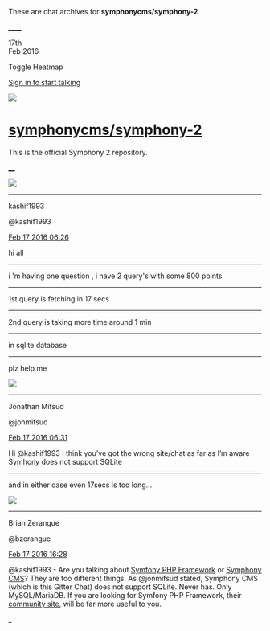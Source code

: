 These are chat archives for **symphonycms/symphony-2**

[__](/symphonycms/symphony-2/archives/2016/02/18)[__](/symphonycms/symphony-2/archives/2016/02/16)

17th  
Feb 2016

Toggle Heatmap

[Sign in to start talking](/login?action=login&button=archive-login)

![](https://avatars-02.gitter.im/group/iv/3/57542c45c43b8c601977197e?s=48)

#  [symphonycms/symphony-2](/symphonycms/symphony-2)

This is the official Symphony 2 repository.

[ __](/orgs/symphonycms/rooms "More symphonycms rooms")

![](https://avatars0.githubusercontent.com/u/17287478?v=3&s=30)

____

kashif1993

@kashif1993

[Feb 17 2016
06:26](https://gitter.im/symphonycms/symphony-2?at=56c412954ee9bd0f0edcf85e)

hi all

____

i 'm having one question , i have 2 query's with some 800 points

____

1st query is fetching in 17 secs

____

2nd query is taking more time around 1 min

____

in sqlite database

____

plz help me

![](https://avatars1.githubusercontent.com/u/859775?v=3&s=30)

____

Jonathan Mifsud

@jonmifsud

[Feb 17 2016
06:31](https://gitter.im/symphonycms/symphony-2?at=56c413d3a5bdce025f69c60b)

Hi @kashif1993 I think you’ve got the wrong site/chat as far as I’m aware
Symhony does not support SQLite

____

and in either case even 17secs is too long…

![](https://avatars0.githubusercontent.com/u/27163?v=3&s=30)

____

Brian Zerangue

@bzerangue

[Feb 17 2016
16:28](https://gitter.im/symphonycms/symphony-2?at=56c49faf55deeec46861ece6)

@kashif1993 \- Are you talking about [Symfony PHP
Framework](https://symfony.com/) or [Symphony CMS](http://getsymphony.com)?
They are too different things. As @jonmifsud stated, Symphony CMS (which is
this Gitter Chat) does not support SQLite. Never has. Only MySQL/MariaDB. If
you are looking for Symfony PHP Framework, their [community
site](https://symfony.com/community), will be far more useful to you.

_

